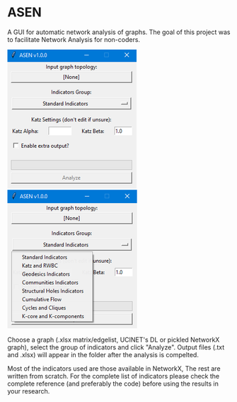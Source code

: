 # ASEN
A GUI for automatic network analysis of graphs. The goal of this project was to facilitate Network Analysis for non-coders.


![screenshot1](https://github.com/mbiggiero/ASEN/blob/main/screenshot1.png?raw=true) ![screenshot2](https://github.com/mbiggiero/ASEN/blob/main/screenshot2.png?raw=true) 


Choose a graph (.xlsx matrix/edgelist, UCINET's DL or pickled NetworkX graph), select the group of indicators and click "Analyze". Output files (.txt and .xlsx) will appear in the folder after the analysis is compelted.

Most of the indicators used are those available in NetworkX, The rest are written from scratch. For the complete list of indicators please check the complete reference (and preferably the code) before using the results in your research.
